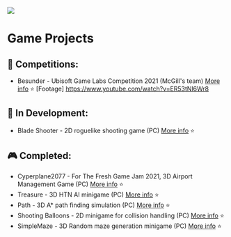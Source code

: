 ![](https://media.giphy.com/media/o8elHkOZR56g0/giphy.gif)
# Game Projects

## :game_die: **Competitions:**
+ Besunder - Ubisoft Game Labs Competition 2021 (McGill's team) [More info](https://github.com/UGL-McGill-2021/lionheart) :star: 
             [Footage] https://www.youtube.com/watch?v=ER53tNl6Wr8

## :game_die: **In Development:**
+ Blade Shooter - 2D roguelike shooting game (PC) [More info](https://github.com/Double-Seven/BladeRunnerGameProject) :star:

## :video_game: **Completed:**

+ Cyperplane2077 - For The Fresh Game Jam 2021, 3D Airport Management Game (PC) [More info](https://github.com/Seibaah/The-Fresh-Game-Jam-2021) :star:
+ Treasure - 3D HTN AI minigame (PC) [More info](https://github.com/Double-Seven/Game_algorithm_implementation/tree/main/Treasure) :star:
+ Path - 3D A* path finding simulation (PC) [More info](https://github.com/Double-Seven/Game_algorithm_implementation/tree/main/Path) :star:
+ Shooting Balloons - 2D minigame for collision handling (PC) [More info](https://github.com/Double-Seven/Game_algorithm_implementation/tree/main/ShootingBallons) :star:
+ SimpleMaze - 3D Random maze generation minigame (PC) [More info](https://github.com/Double-Seven/Game_algorithm_implementation/tree/main/SimpleMaze) :star:

<!--
**Double-Seven/Double-Seven** is a ✨ _special_ ✨ repository because its `README.md` (this file) appears on your GitHub profile.

Here are some ideas to get you started:

- 🔭 I’m currently working on ...
- 🌱 I’m currently learning ...
- 👯 I’m looking to collaborate on ...
- 🤔 I’m looking for help with ...
- 💬 Ask me about ...
- 📫 How to reach me: ...
- 😄 Pronouns: ...
- ⚡ Fun fact: ...
-->
